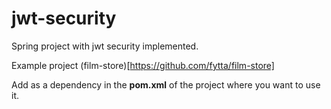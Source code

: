 # jwt-security
Spring project with jwt security implemented.

Example project (film-store)[https://github.com/fytta/film-store]

Add as a dependency in the **pom.xml** of the project where you want to use it.
